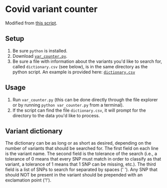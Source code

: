 # Covid variant counter

Modified from
[this script](https://github.com/degregory/Programs/blob/main/NYC_Variant_Counter.py).

## Setup

1. Be sure `python` is installed.
2. Download
   [`var_counter.py`](https://github.com/istaves/covid-variant-counter/releases/download/release/var_counter.py).
3. Be sure a file with information about the variants you'd like to search for,
   called `dictionary.csv` (see below), is in the same directory as the python
   script. An example is provided here:
   [`dictionary.csv`](https://github.com/istaves/covid-variant-counter/releases/download/release/dictionary.csv)

## Usage

1. Run `var_counter.py` (this can be done directly through the file explorer or
   by running `python var_counter.py` from a terminal).
2. If the script can find the file `dictionary.csv`, it will prompt for the directory to the data you'd like to process.

## Variant dictionary

The dictionary can be as long or as short as desired, depending on the number of
variants that should be searched for. The first field on each line is the
variant name. The second field is the tolerance of the search (i.e., a tolerance
of 0 means that every SNP must match in order to classify as that variant, a
tolerance of 1 means that 1 SNP can be missing, etc.). The third field is a list
of SNPs to search for separated by spaces (' '). Any SNP that should NOT be
present in the variant should be prepended with an exclamation point ('!').
